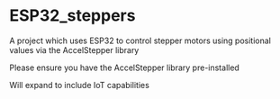 # ESP32_steppers
A project which uses ESP32 to control stepper motors using positional values via the AccelStepper library

Please ensure you have the AccelStepper library pre-installed

Will expand to include IoT capabilities
